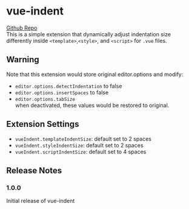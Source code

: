 # vue-indent
[Github Repo]()  
This is a simple extension that dynamically adjust indentation size differently inside `<template>`,`<style>`, and `<script>` for `.vue` files.

## Warning
Note that this extension would store original editor.options and modify:
- `editor.options.detectIndentation` to false
- `editor.options.insertSpaces` to false
- `editor.options.tabSize`  
when deactivated, these values would be restored to original.

## Extension Settings
- `vueIndent.templateIndentSize`: default set to 2 spaces
- `vueIndent.styleIndentSize`: default set to 2 spaces
- `vueIndent.scriptIndentSize`: default set to 4 spaces

## Release Notes
### 1.0.0
Initial release of vue-indent
